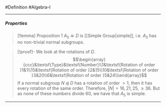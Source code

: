 #Definition #Algebra-I 

---
##### Properties

> [!lemma] Proposition 1
> $A_{5}\cong D$ is [[Simple Group|simple]], i.e. $A_{5}$ has no non-trivial normal subgroups.

> [!proof]-
> We look at the rotations of $D$. $$\begin{array}{ccc}&\textsf{Type}&\textsf{Number}\\1&\textsf{Rotation of order }1&1\\15&\textsf{Rotation of order }2&15\\10&\textsf{Rotation of order }3&20\\6&\textsf{Rotation of order }5&24\\\end{array}$$
> If a normal subgroup $N \unlhd D$ has a rotation of order $>1$, then it has every rotation of the same order. Therefore, $\left| N \right|=16,21,25,\geq 36$. But as none of these numbers divide $60$, we have that $A_{5}$ is simple.
---